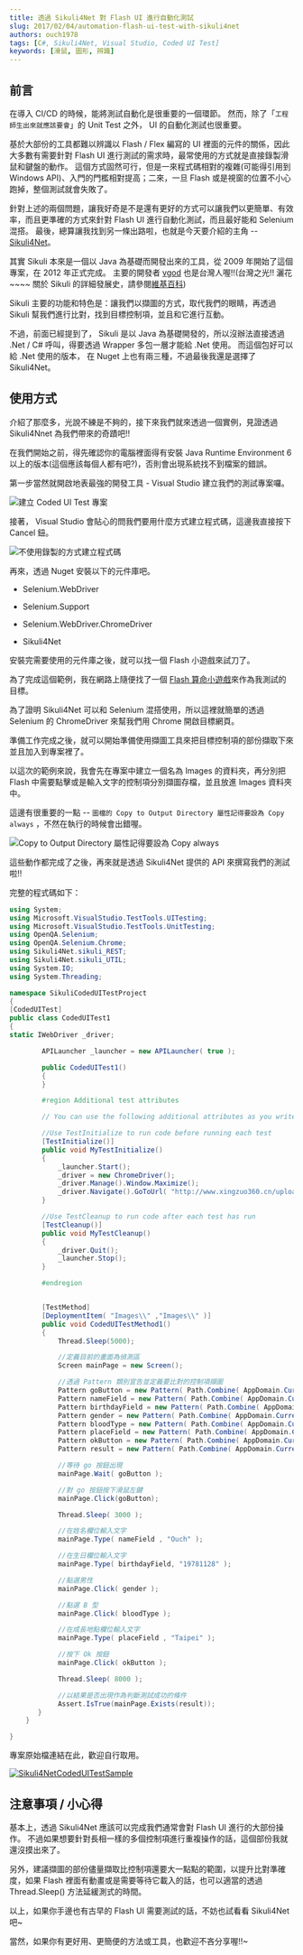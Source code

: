 ```yaml
---
title: 透過 Sikuli4Net 對 Flash UI 進行自動化測試
slug: 2017/02/04/automation-flash-ui-test-with-sikuli4net
authors: ouch1978
tags: [C#, Sikuli4Net, Visual Studio, Coded UI Test]
keywords: [滑鼠, 圖形, 辨識]
---
```


## 前言

在導入 CI/CD 的時候，能將測試自動化是很重要的一個環節。 然而，除了「`工程師生出來就應該要會`」的 Unit Test 之外， UI 的自動化測試也很重要。

基於大部份的工具都難以辨識以 Flash / Flex 編寫的 UI 裡面的元件的關係，因此大多數有需要針對 Flash UI 進行測試的需求時，最常使用的方式就是直接錄製滑鼠和鍵盤的動作。 這個方式固然可行，但是一來程式碼相對的複雜(可能得引用到 Windows API)、入門的門檻相對提高；二來，一旦 Flash 或是視窗的位置不小心跑掉，整個測試就會失敗了。

[sikuli4net]: https://www.nuget.org/packages/Sikuli4Net "Sikuli4Net - Call Sikuli from your .NET project"

針對上述的兩個問題，讓我好奇是不是還有更好的方式可以讓我們以更簡單、有效率，而且更準確的方式來針對 Flash UI 進行自動化測試，而且最好能和 Selenium 混搭。 最後，總算讓我找到另一條出路啦，也就是今天要介紹的主角 -- [Sikuli4Net][sikuli4net]。

<!--truncate-->

[vgod]: http://blog.vgod.tw/2010/01/30/sikuli/ "vgod"
[sikuli-wiki]: https://en.wikipedia.org/wiki/Sikuli "Sikuli - Wiki"

其實 Sikuli 本來是一個以 Java 為基礎而開發出來的工具，從 2009 年開始了這個專案，在 2012 年正式完成。 主要的開發者 [vgod][vgod] 也是台灣人喔!!(台灣之光!! 灑花~~~~ 關於 Sikuli 的詳細發展史，請參閱[維基百科][sikuli-wiki])

Sikuli 主要的功能和特色是：讓我們以擷圖的方式，取代我們的眼睛，再透過 Sikuli 幫我們進行比對，找到目標控制項，並且和它進行互動。

不過，前面已經提到了， Sikuli 是以 Java 為基礎開發的，所以沒辦法直接透過 .Net / C# 呼叫，得要透過 Wrapper 多包一層才能給 .Net 使用。 而這個包好可以給 .Net 使用的版本， 在 Nuget 上也有兩三種，不過最後我還是選擇了 Sikuli4Net。

## 使用方式

介紹了那麼多，光說不練是不夠的，接下來我們就來透過一個實例，見證透過 Sikuli4Nnet 為我們帶來的奇蹟吧!!

在我們開始之前，得先確認你的電腦裡面得有安裝 Java Runtime Environment 6 以上的版本(這個應該每個人都有吧?)，否則會出現系統找不到檔案的錯誤。

第一步當然就開啟地表最強的開發工具 - Visual Studio 建立我們的測試專案囉。

![建立 Coded UI Test 專案](01-create-coded-ui-test-project.png "建立 Coded UI Test 專案")

接著， Visual Studio 會貼心的問我們要用什麼方式建立程式碼，這邊我直接按下 Cancel 鈕。

![不使用錄製的方式建立程式碼](02-click-cancel-to-bypass-ui-recording.png "不使用錄製的方式建立程式碼")

再來，透過 Nuget 安裝以下的元件庫吧。

- Selenium.WebDriver

- Selenium.Support

- Selenium.WebDriver.ChromeDriver

- Sikuli4Net

安裝完需要使用的元件庫之後，就可以找一個 Flash 小遊戲來試刀了。

[flash 算命小遊戲]: https://en.wikipedia.org/wiki/Sikuli "Flash 算命小遊戲"

為了完成這個範例，我在網路上隨便找了一個 [Flash 算命小遊戲][flash 算命小遊戲]來作為我測試的目標。

為了證明 Sikuli4Net 可以和 Selenium 混搭使用，所以這裡就簡單的透過 Selenium 的 ChromeDriver 來幫我們用 Chrome 開啟目標網頁。

準備工作完成之後，就可以開始準備使用擷圖工具來把目標控制項的部份擷取下來並且加入到專案裡了。

以這次的範例來說，我會先在專案中建立一個名為 Images 的資料夾，再分別把 Flash 中需要點擊或是輸入文字的控制項分別擷圖存檔，並且放進 Images 資料夾中。

這邊有很重要的一點 -- `圖檔的 Copy to Output Directory 屬性記得要設為 Copy always` ，不然在執行的時候會出錯喔。

![Copy to Output Directory 屬性記得要設為 Copy always](03-prepare-screenshot-for-components.png "Copy to Output Directory 屬性記得要設為 Copy always")

這些動作都完成了之後，再來就是透過 Sikuli4Net 提供的 API 來撰寫我們的測試啦!!

完整的程式碼如下：

```csharp title="CodedUITest1.cs"
using System;
using Microsoft.VisualStudio.TestTools.UITesting;
using Microsoft.VisualStudio.TestTools.UnitTesting;
using OpenQA.Selenium;
using OpenQA.Selenium.Chrome;
using Sikuli4Net.sikuli_REST;
using Sikuli4Net.sikuli_UTIL;
using System.IO;
using System.Threading;

namespace SikuliCodedUITestProject
{
[CodedUITest]
public class CodedUITest1
{
static IWebDriver _driver;

        APILauncher _launcher = new APILauncher( true );

        public CodedUITest1()
        {
        }

        #region Additional test attributes

        // You can use the following additional attributes as you write your tests:

        //Use TestInitialize to run code before running each test
        [TestInitialize()]
        public void MyTestInitialize()
        {
            _launcher.Start();
            _driver = new ChromeDriver();
            _driver.Manage().Window.Maximize();
            _driver.Navigate().GoToUrl( "http://www.xingzuo360.cn/uploads/media/121030/1-1210300F426.swf" );
        }

        //Use TestCleanup to run code after each test has run
        [TestCleanup()]
        public void MyTestCleanup()
        {
            _driver.Quit();
            _launcher.Stop();
        }

        #endregion


        [TestMethod]
        [DeploymentItem( "Images\\" ,"Images\\" )]
        public void CodedUITestMethod1()
        {
            Thread.Sleep(5000);

            //定義目前的畫面為偵測區
            Screen mainPage = new Screen();

            //透過 Pattern 類別宣告並定義要比對的控制項擷圖
            Pattern goButton = new Pattern( Path.Combine( AppDomain.CurrentDomain.BaseDirectory + @"\Images\Go.png" ) );
            Pattern nameField = new Pattern( Path.Combine( AppDomain.CurrentDomain.BaseDirectory + @"\Images\Name.png" ) );
            Pattern birthdayField = new Pattern( Path.Combine( AppDomain.CurrentDomain.BaseDirectory + @"\Images\Birthday.png" ) );
            Pattern gender = new Pattern( Path.Combine( AppDomain.CurrentDomain.BaseDirectory + @"\Images\Gender.png" ) );
            Pattern bloodType = new Pattern( Path.Combine( AppDomain.CurrentDomain.BaseDirectory + @"\Images\BloodType.png" ) );
            Pattern placeField = new Pattern( Path.Combine( AppDomain.CurrentDomain.BaseDirectory + @"\Images\PlaceGrownUp.png" ) );
            Pattern okButton = new Pattern( Path.Combine( AppDomain.CurrentDomain.BaseDirectory + @"\Images\OkButton.png" ) );
            Pattern result = new Pattern( Path.Combine( AppDomain.CurrentDomain.BaseDirectory + @"\Images\Result.png" ) );

            //等待 go 按鈕出現
            mainPage.Wait( goButton );

            //對 go 按鈕按下滑鼠左鍵
            mainPage.Click(goButton);

            Thread.Sleep( 3000 );

            //在姓名欄位輸入文字
            mainPage.Type( nameField , "Ouch" );

            //在生日欄位輸入文字
            mainPage.Type( birthdayField, "19781128" );

            //點選男性
            mainPage.Click( gender );

            //點選 B 型
            mainPage.Click( bloodType );

            //在成長地點欄位輸入文字
            mainPage.Type( placeField , "Taipei" );

            //按下 Ok 按鈕
            mainPage.Click( okButton );

            Thread.Sleep( 8000 );

            //以結果是否出現作為判斷測試成功的條件
            Assert.IsTrue(mainPage.Exists(result));
       }
    }

}
```

專案原始檔連結在此，歡迎自行取用。

[![Sikuli4NetCodedUITestSample](/img/source-code.png)](https://github.com/Ouch1978/Sikuli4NetCodedUITestSample/)

## 注意事項 / 小心得

基本上，透過 Sikuli4Net 應該可以完成我們通常會對 Flash UI 進行的大部份操作。 不過如果想要針對長相一樣的多個控制項進行重複操作的話，這個部份我就還沒摸出來了。

另外，建議擷圖的部份儘量擷取比控制項還要大一點點的範圍，以提升比對準確度，如果 Flash 裡面有動畫或是需要等待它載入的話，也可以適當的透過 Thread.Sleep() 方法延緩測式的時間。

以上，如果你手邊也有古早的 Flash UI 需要測試的話，不妨也試看看 Sikuli4Net 吧~

當然，如果你有更好用、更簡便的方法或工具，也歡迎不吝分享喔!!~
